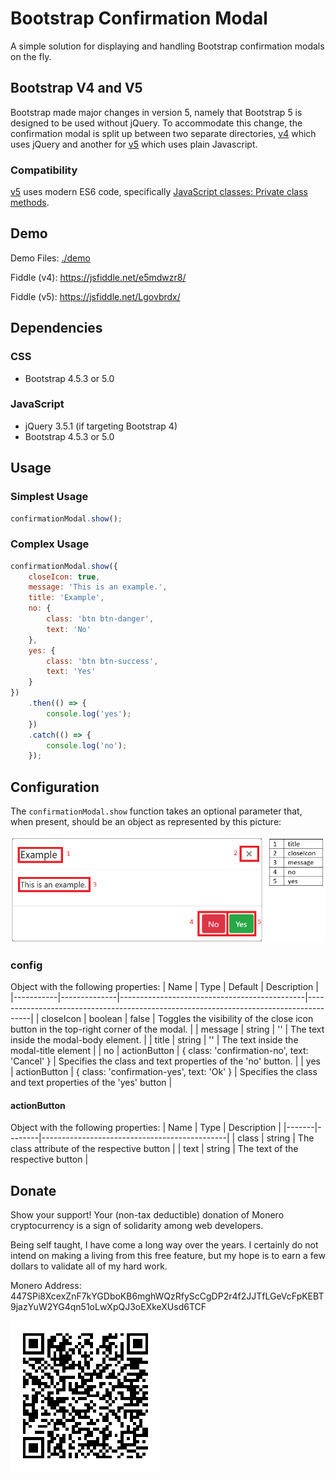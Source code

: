 
# Bootstrap Confirmation Modal

A simple solution for displaying and handling Bootstrap confirmation modals on the fly.

## Bootstrap V4 and V5
Bootstrap made major changes in version 5, namely that Bootstrap 5 is designed to be used without jQuery. To accommodate this change, the confirmation modal is split up between two separate directories, [v4](./src/v4) which uses jQuery and another for [v5](./src/v5) which uses plain Javascript.

### Compatibility
[v5](./src/v5) uses modern ES6 code, specifically [JavaScript classes: Private class methods](https://caniuse.com/mdn-javascript_classes_private_class_methods).

## Demo
Demo Files: [./demo](./demo)

Fiddle (v4): https://jsfiddle.net/e5mdwzr8/

Fiddle (v5): https://jsfiddle.net/Lgovbrdx/

## Dependencies
### CSS
 - Bootstrap 4.5.3 or 5.0

### JavaScript
 - jQuery 3.5.1 (if targeting Bootstrap 4)
 - Bootstrap 4.5.3 or 5.0

## Usage
### Simplest Usage
```js
confirmationModal.show();
```

### Complex Usage
```js
confirmationModal.show({
    closeIcon: true,
    message: 'This is an example.',
    title: 'Example',
    no: {
        class: 'btn btn-danger',
        text: 'No'
    },
    yes: {
        class: 'btn btn-success',
        text: 'Yes'
    }
})
    .then(() => {
        console.log('yes');
    })
    .catch(() => {
        console.log('no');
    });
```

## Configuration
The `confirmationModal.show` function takes an optional parameter that, when present, should be an object as represented by this picture:

![bootstrapConfirmation screenshot with legend](screenshot.png)

### config
Object with the following properties:
|    Name   |     Type     |                    Default                   |                                      Description                                      |
|-----------|--------------|----------------------------------------------|---------------------------------------------------------------------------------------|
| closeIcon | boolean      | false                                        | Toggles the visibility of the close icon button in the top-right corner of the modal. |
| message   | string       | ''                                           | The text inside the modal-body element.                                               |
| title     | string       | ''                                           | The text inside the modal-title element                                               |
| no        | actionButton | { class: 'confirmation-no', text: 'Cancel' } | Specifies the class and text properties of the 'no' button.                           |
| yes       | actionButton | { class: 'confirmation-yes', text: 'Ok' }    | Specifies the class and text properties of the 'yes' button                           |

#### actionButton
Object with the following properties:
|  Name |  Type  |                  Description                 |
|-------|--------|----------------------------------------------|
| class | string | The class attribute of the respective button |
| text  | string | The text of the respective button            |

## Donate
Show your support! Your (non-tax deductible) donation of Monero cryptocurrency is a sign of solidarity among web developers.

Being self taught, I have come a long way over the years. I certainly do not intend on making a living from this free feature, but my hope is to earn a few dollars to validate all of my hard work.

Monero Address: 447SPi8XcexZnF7kYGDboKB6mghWQzRfyScCgDP2r4f2JJTfLGeVcFpKEBT9jazYuW2YG4qn51oLwXpQJ3oEXkeXUsd6TCF

![447SPi8XcexZnF7kYGDboKB6mghWQzRfyScCgDP2r4f2JJTfLGeVcFpKEBT9jazYuW2YG4qn51oLwXpQJ3oEXkeXUsd6TCF](donate.png)
